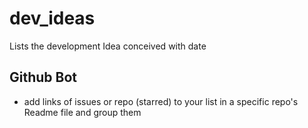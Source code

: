 # dev_ideas
Lists the development Idea conceived with date

## Github Bot
- add links of issues or repo (starred) to your list in a specific repo's Readme file and group them

